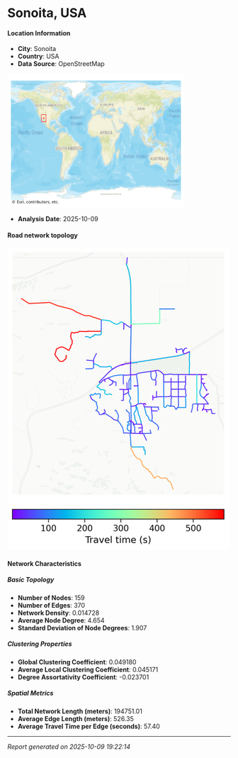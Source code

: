 # Sonoita, USA

#### Location Information

- **City**: Sonoita
- **Country**: USA
- **Data Source**: OpenStreetMap
<img src="Sonoita_location.png" alt="Sonoita Location Map" width="400" />

- **Analysis Date**: 2025-10-09

#### Road network topology

<img src="Sonoita_network_map.png" alt="Sonoita Road Network Map" width="500"/>

#### Network Characteristics

##### Basic Topology

- **Number of Nodes**: 159
- **Number of Edges**: 370
- **Network Density**: 0.014728
- **Average Node Degree**: 4.654
- **Standard Deviation of Node Degrees**: 1.907

##### Clustering Properties

- **Global Clustering Coefficient**: 0.049180
- **Average Local Clustering Coefficient**: 0.045171
- **Degree Assortativity Coefficient**: -0.023701

##### Spatial Metrics

- **Total Network Length (meters)**: 194751.01
- **Average Edge Length (meters)**: 526.35
- **Average Travel Time per Edge (seconds)**: 57.40

---
*Report generated on 2025-10-09 19:22:14*
